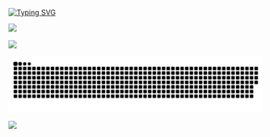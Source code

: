 

[![Typing SVG](https://readme-typing-svg.demolab.com?font=Fira+Code&pause=1000&center=&vCenter=&repeat=&random=%E5%81%87&width=435&lines=Hello+Word)](https://git.io/typing-svg)

![](https://github-readme-stats.vercel.app/api/top-langs/?username=Z-jinga&theme=dark&layout=compact)

![](https://github-readme-stats.vercel.app/api?username=Z-jinga&show_icons=true&theme=dark&count_private=true)


<picture>
  <source media="(prefers-color-scheme: dark)" srcset="https://raw.githubusercontent.com/lxfriday/lxfriday/output/github-contribution-grid-snake-dark.svg">
  <source media="(prefers-color-scheme: light)" srcset="https://raw.githubusercontent.com/lxfriday/lxfriday/output/github-contribution-grid-snake.svg">
  <img alt="github contribution grid snake animation" src="https://raw.githubusercontent.com/lxfriday/lxfriday/output/github-contribution-grid-snake.svg">
</picture>

![](https://activity-graph.herokuapp.com/graph?username=你的Github用户名&theme=github)

